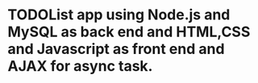 # TODOList app using Node.js and MySQL as back end and HTML,CSS and Javascript as front end and AJAX for async task.
